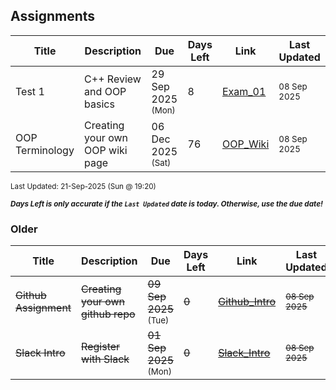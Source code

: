 ## Assignments

| Title | Description | Due | Days Left | Link | Last Updated |
|-------|-------------|-----|-----------|------|---------------|
| Test 1 | C++ Review and OOP basics | 29 Sep 2025 <sup>(Mon)<sup> | 8 | [Exam_01](Exam_01/) | <sup>08 Sep 2025<sup> |
| OOP Terminology | Creating your own OOP wiki page | 06 Dec 2025 <sup>(Sat)<sup> | 76 | [OOP_Wiki](OOP_Wiki/) | <sup>08 Sep 2025<sup> |

<sup>Last Updated: 21-Sep-2025 (Sun @ 19:20)</sup>

<sup>***Days Left is only accurate if the `Last Updated` date is today. Otherwise, use the due date!***</sup>

### Older

| Title | Description | Due | Days Left | Link | Last Updated |
|-------|-------------|-----|-----------|------|---------------|
| ~~Github Assignment~~ | ~~Creating your own github repo~~ | ~~09 Sep 2025~~ <sup>(Tue)<sup> | ~~0~~ | ~~[Github_Intro](Github_Intro/)~~ | <sup>~~08 Sep 2025~~<sup> |
| ~~Slack Intro~~ | ~~Register with Slack~~ | ~~01 Sep 2025~~ <sup>(Mon)<sup> | ~~0~~ | ~~[Slack_Intro](Slack_Intro/)~~ | <sup>~~08 Sep 2025~~<sup> |

